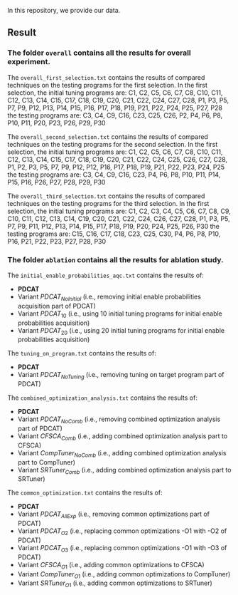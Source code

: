 In this repository, we provide our data.


## Result


### The folder `overall` contains all the results for overall experiment.

The `overall_first_selection.txt` contains the results of compared techniques on the testing programs for the first selection.
In the first selection, the initial tuning programs are:
C1, C2, C5, C6, C7, C8, C10, C11, C12, C13, C14, C15, C17, C18, C19, C20, C21, C22, C24, C27, C28,
P1, P3, P5, P7, P9, P12, P13, P14, P15, P16, P17, P18, P19, P21, P22, P24, P25, P27, P28
the testing programs are: 
C3, C4, C9, C16, C23, C25, C26, P2, P4, P6, P8, P10, P11, P20, P23, P26, P29, P30

The `overall_second_selection.txt` contains the results of compared techniques on the testing programs for the second selection.
In the first selection, the initial tuning programs are:
C1, C2, C5, C6, C7, C8, C10, C11, C12, C13, C14, C15, C17, C18, C19, C20, C21, C22, C24, C25, C26, 
C27, C28, P1, P2, P3, P5, P7, P9, P12, P12, P16, P17, P18, P19, P21, P22, P23, P24, P25
the testing programs are: 
C3, C4, C9, C16, C23, P4, P6, P8, P10, P11, P14, P15, P16, P26, P27, P28, P29, P30

The `overall_third_selection.txt` contains the results of compared techniques on the testing programs for the third selection.
In the first selection, the initial tuning programs are:
C1, C2, C3, C4, C5, C6, C7, C8, C9, C10, C11, C12, C13, C14, C19, C20, C21, C22, C24, C26, C27, C28,
P1, P3, P5, P7, P9, P11, P12, P13, P14, P15, P17, P18, P19, P20, P24, P25, P26, P30
the testing programs are: 
C15, C16, C17, C18, C23, C25, C30, P4, P6, P8, P10, P16, P21, P22, P23, P27, P28, P30

### The folder `ablation` contains all the results for ablation study.

The `initial_enable_probabilities_aqc.txt` contains the results of:

- **PDCAT** 
- Variant $PDCAT_{NoInitial}$  (i.e., removing initial enable probabilities acquisition part of PDCAT)
- Variant $PDCAT_{10}$  (i.e., using 10 initial tuning programs for initial enable probabilities acquisition)
- Variant $PDCAT_{20}$  (i.e., using 20 initial tuning programs for initial enable probabilities acquisition)

The `tuning_on_program.txt` contains the results of:

- **PDCAT**
- Variant $PDCAT_{NoTuning}$ (i.e., removing tuning on target program part of PDCAT)

The `combined_optimization_analysis.txt` contains the results of:

- **PDCAT**
-  Variant $PDCAT_{NoComb}$  (i.e., removing combined optimization analysis part of PDCAT)
-  Variant $CFSCA_{Comb}$  (i.e., adding combined optimization analysis part to CFSCA)
-  Variant $CompTuner_{NoComb}$  (i.e., adding combined optimization analysis part to CompTuner)
-  Variant $SRTuner_{Comb}$  (i.e., adding combined optimization analysis part to SRTuner)

The `common_optimization.txt` contains the results of:

- **PDCAT**
- Variant $PDCAT_{AllExp}$ (i.e., removing common optimizations part of PDCAT)
- Variant $PDCAT_{O2}$ (i.e., replacing common optimizations -O1 with -O2 of PDCAT)
- Variant $PDCAT_{O3}$ (i.e., replacing common optimizations -O1 with -O3 of PDCAT)
- Variant $CFSCA_{O1}$ (i.e., adding common optimizations to CFSCA)
- Variant $CompTuner_{O1}$ (i.e., adding common optimizations to CompTuner)
- Variant $SRTuner_{O1}$ (i.e., adding common optimizations to SRTuner)

